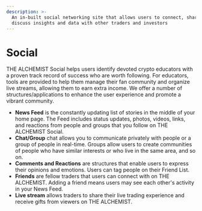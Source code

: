 ```yaml
---
description: >-
  An in-built social networking site that allows users to connect, share, and
  discuss insights and data with other traders and investors
---
```


# Social

THE ALCHEMIST Social helps users identify devoted crypto educators with a proven track record of success who are worth following. For educators, tools are provided to help them manage their fan community and organize live streams, allowing them to earn extra income. We offer a number of structures/applications to enhance the user experience and promote a vibrant community.

* **News Feed** is the constantly updating list of stories in the middle of your home page. The Feed includes status updates, photos, videos, links, and reactions from people and groups that you follow on THE ALCHEMIST Social.&#x20;
* **Chat/Group** chat allows you to communicate privately with people or a group of people in real-time. Groups allow users to create communities of people who have similar interests or who live in the same area, and so on.&#x20;
* **Comments and Reactions** are structures that enable users to express their opinions and emotions. Users can tag people on their Friend List.
* **Friends** are fellow traders that users can connect with on THE ALCHEMIST. Adding a friend means users may see each other's activity in your News Feed.&#x20;
* **Live stream** allows traders to share their live trading experience and receive gifts from viewers on THE ALCHEMIST.
